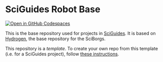 # SciGuides Robot Base

[![Open in GitHub Codespaces](https://github.com/codespaces/badge.svg)](https://github.com/codespaces/new?template_repository=SciBorgs/SciGuidesRobotBase)

This is the base repository used for projects in [SciGuides](https://github.com/SciBorgs/SciGuides). It is based on [Hydrogen](https://github.com/SciBorgs/Hydrogen), the base repository for the SciBorgs.

This repository is a *template*. To create your own repo from this template (i.e. for a SciGuides project), follow [these instructions](https://docs.github.com/en/repositories/creating-and-managing-repositories/creating-a-repository-from-a-template#creating-a-repository-from-a-template).

